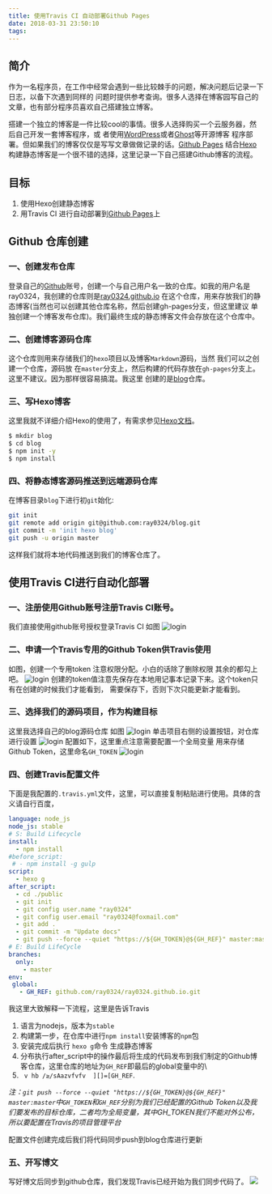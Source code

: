 ```yaml
---
title: 使用Travis CI 自动部署Github Pages
date: 2018-03-31 23:50:10
tags:
---
```


## 简介

作为一名程序员，在工作中经常会遇到一些比较棘手的问题，解决问题后记录一下日志，以备下次遇到同样的
问题时提供参考查询。很多人选择在博客园写自己的文章，也有部分程序员喜欢自己搭建独立博客。

搭建一个独立的博客是一件比较cool的事情。很多人选择购买一个云服务器，然后自己开发一套博客程序，或
者使用[WordPress](https://cn.wordpress.org/)或者[Ghost](https://ghost.org/)等开源博客
程序部署。但如果我们的博客仅仅是写写文章做做记录的话。[Github Pages](https://pages.github.com/)
结合[Hexo](https://hexo.io/)构建静态博客是一个很不错的选择，这里记录一下自己搭建Github博客的流程。

## 目标

1. 使用Hexo创建静态博客
2. 用Travis CI 进行自动部署到[Github Pages](https://pages.github.com/)上


## Github 仓库创建

### 一、创建发布仓库

登录自己的[Github](https://github.com/)账号，创建一个与自己用户名一致的仓库。如我的用户名是
ray0324，我创建的仓库则是[ray0324.github.io](https://github.com/ray0324/ray0324.github.io)
在这个仓库，用来存放我们的静态博客(当然也可以创建其他仓库名称，然后创建gh-pages分支，但这里建议
单独创建一个博客发布仓库)。我们最终生成的静态博客文件会存放在这个仓库中。

### 二、创建博客源码仓库

这个仓库则用来存储我们的`hexo`项目以及博客`Markdown`源码，当然 我们可以之创建一个仓库，源码放
在`master`分支上，然后构建的代码存放在`gh-pages`分支上。这里不建议。因为那样很容易搞混。我这里
创建的是[blog](https://github.com/ray0324/blog)仓库。

### 三、写Hexo博客

这里我就不详细介绍Hexo的使用了，有需求参见[Hexo文档](https://hexo.io/docs/)。

```bash
$ mkdir blog
$ cd blog
$ npm init -y
$ npm install
```
### 四、将静态博客源码推送到远端源码仓库

在博客目录`blog`下进行初`git`始化:
```bash
git init
git remote add origin git@github.com:ray0324/blog.git
git commit -m 'init hexo blog'
git push -u origin master
```
这样我们就将本地代码推送到我们的博客仓库了。

## 使用Travis CI进行自动化部署

### 一、注册使用Github账号注册Travis CI账号。

我们直接使用github账号授权登录Travis CI 如图
![login](/assets/images/2018-03-31/1.jpg)

### 二、申请一个Travis专用的Github Token供Travis使用

如图，创建一个专用token 注意权限分配。小白的话除了删除权限 其余的都勾上吧。
![login](/assets/images/2018-03-31/5.jpg)
创建的token值注意先保存在本地用记事本记录下来。这个token只有在创建的时候我们才能看到，
需要保存下，否则下次只能更新才能看到。

### 三、选择我们的源码项目，作为构建目标

这里我选择自己的blog源码仓库 如图
![login](/assets/images/2018-03-31/2.jpg)
单击项目右侧的设置按钮，对仓库进行设置
![login](/assets/images/2018-03-31/3.jpg)
配置如下，这里重点注意需要配置一个全局变量 用来存储Github Token，这里命名`GH_TOKEN`
![login](/assets/images/2018-03-31/4.jpg)

### 四、创建Travis配置文件

下面是我配置的`.travis.yml`文件，这里，可以直接复制粘贴进行使用。具体的含义请自行百度，

```yml
language: node_js
node_js: stable
# S: Build Lifecycle
install:
  - npm install
#before_script:
 # - npm install -g gulp
script:
  - hexo g
after_script:
  - cd ./public
  - git init
  - git config user.name "ray0324"
  - git config user.email "ray0324@foxmail.com"
  - git add .
  - git commit -m "Update docs"
  - git push --force --quiet "https://${GH_TOKEN}@${GH_REF}" master:master
# E: Build LifeCycle
branches:
  only:
    - master
env:
 global:
   - GH_REF: github.com/ray0324/ray0324.github.io.git
```

我这里大致解释一下流程，这里是告诉Travis

1. 语言为nodejs，版本为`stable`
2. 构建第一步，在仓库中进行`npm install`安装博客的`npm`包
3. 安装完成后执行 `hexo g`命令 生成静态博客
4. 分布执行after_script中的操作最后将生成的代码发布到我们制定的Github博客仓库，这里仓库的地址为`GH_REF`即最后的global变量中的\
5. ` v hb /≥/sAazvfvfv  ][]=[GH_REF`.

 *注：`git push --force --quiet "https://${GH_TOKEN}@${GH_REF}" master:master`中`GH_TOKEN`和`GH_REF`分别为我们已经配置的Github Token以及我们要发布的目标仓库，二者均为全局变量，其中GH_TOKEN我们不能对外公布，所以要配置在Travis的项目管理平台*

配置文件创建完成后我们将代码同步push到blog仓库进行更新

### 五、开写博文

写好博文后同步到github仓库，我们发现Travis已经开始为我们同步代码了。
![](/assets/images/2018-03-31/6.jpg)



